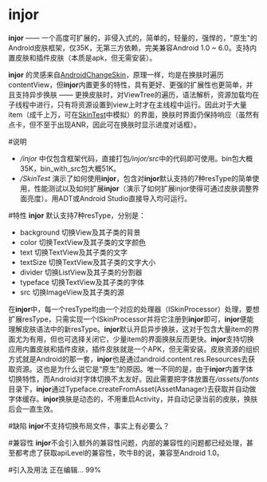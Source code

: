 # injor
**injor** —— 一个高度可扩展的，非侵入式的，简单的，轻量的，强悍的，"原生"的Android皮肤框架，仅35K，无第三方依赖，完美兼容Android 1.0 ~ 6.0。支持内置皮肤和插件皮肤（本质是apk，但无需安装）。

**injor** 的灵感来自<a href="https://github.com/hongyangAndroid/AndroidChangeSkin">AndroidChangeSkin</a>，原理一样，均是在换肤时遍历contentView，但**injor**内置更多的特性，具有更好、更强的扩展性也更简单，并且支持异步换肤 —— 更换皮肤时，对ViewTree的遍历，语法解析，资源加载均在子线程中进行，只有将资源设置到view上时才在主线程中运行。因此对于大量item（成千上万，可在<a href="https://github.com/hack2ware/injor/tree/master/SkinTest">SkinTest</a>中模拟）的界面，换肤时界面仍保持响应（虽然有点卡，但不至于出现ANR，因此可在换肤时显示进度对话框）。


#说明
- <i>/injor</i> 中仅包含框架代码，直接打包<i>/injor/src</i>中的代码即可使用。bin包大概35K，bin_with_src包大概51K。
- <i>/SkinTest</i> 演示了如何使用**injor**，包含对**injor**默认支持的7种resType的简单使用，性能测试以及如何扩展**injor**（演示了如何扩展injor使得可通过皮肤调整界面亮度）。用ADT或Android Studio直接导入均可运行。

#特性
**injor** 默认支持7种resType，分别是：
- background 切换View及其子类的背景
- color 切换TextView及其子类的文字颜色
- text 切换TextView及其子类的文字
- textSize 切换TextView及其子类的文字大小
- divider 切换ListView及其子类的分割器
- typeface 切换TextView及其子类的字体
- src 切换ImageView及其子类的源

在**injor**中，每一个resType均由一个对应的处理器（ISkinProcessor）处理，要想扩展resType，只需实现一个ISkinProcessor并将它注册到**injor**即可，**injor**便能理解皮肤语法中的新resType。**injor**默认开启异步换肤，这对于包含大量item的界面尤为有用，但也可选择关闭它，少量item的界面换肤反而更快。**injor**支持切换应用内置皮肤和插件皮肤，插件皮肤就是一个APK，但无需安装。皮肤资源的组织方式就是Android的那一套，**injor**也是通过android.content.res.Resources去获取资源。这也是为什么说它是“原生”的原因。唯一不同的是，由于**injor**内置字体切换特性，而Android对字体切换不太友好。因此需要把字体放置在<i>/assets/fonts</i>目录下，**injor**通过Typeface.createFromAsset(AssetManager)去获取并自动做字体缓存。**injor**换肤是动态的，不用重启Activity，并自动记录当前的皮肤，换肤后会一直生效。

#缺陷
**injor**不支持切换布局文件，事实上有必要么？

#兼容性
**injor**不会引入额外的兼容性问题，内部的兼容性的问题都已经处理，甚至都考虑了获取apiLevel的兼容性，吹牛B的说，兼容至Android 1.0。

#引入及用法
正在编辑...  99%
